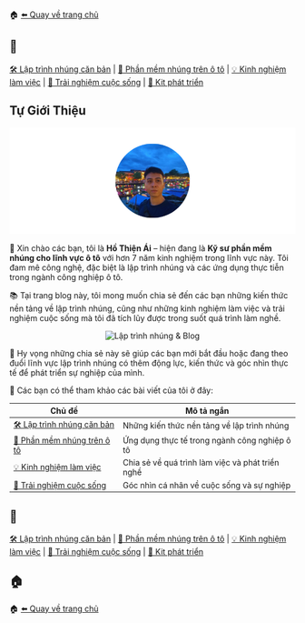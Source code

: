 <!-- Add favicon -->
<link rel="icon" type="image/x-icon" href="/favicon.ico">

🏠 [⬅️ Quay về trang chủ](/)

## 🔖
[🛠️ Lập trình nhúng căn bản](/embedded/) | [🚗 Phần mềm nhúng trên ô tô](/automotive/) | [💡 Kinh nghiệm làm việc](/blog/) | [🌱 Trải nghiệm cuộc sống](/blog/) | [🔌 Kit phát triển](/kits/)

## Tự Giới Thiệu
<p align="center">
  <img src="/assets/HoThienAi.png" alt="Ảnh đại diện của tôi" style="width: 100vw" />
</p>

👋 Xin chào các bạn, tôi là **Hồ Thiện Ái** – hiện đang là **Kỹ sư phần mềm nhúng cho lĩnh vực ô tô** với hơn 7 năm kinh nghiệm trong lĩnh vực này. Tôi đam mê công nghệ, đặc biệt là lập trình nhúng và các ứng dụng thực tiễn trong ngành công nghiệp ô tô.

📚 Tại trang blog này, tôi mong muốn chia sẻ đến các bạn những kiến thức nền tảng về lập trình nhúng, cũng như những kinh nghiệm làm việc và trải nghiệm cuộc sống mà tôi đã tích lũy được trong suốt quá trình làm nghề.


<p align="center">
  <img src="/assets/EmbeddedAndBlog.png" alt="Lập trình nhúng & Blog" style="width: 100vw" />
</p>

🚀 Hy vọng những chia sẻ này sẽ giúp các bạn mới bắt đầu hoặc đang theo đuổi lĩnh vực lập trình nhúng có thêm động lực, kiến thức và góc nhìn thực tế để phát triển sự nghiệp của mình.

📝 Các bạn có thể tham khảo các bài viết của tôi ở đây:

| Chủ đề                                   | Mô tả ngắn                                         |
|-------------------------------------------|----------------------------------------------------|
| [🛠️ Lập trình nhúng căn bản](/embedded/)           | Những kiến thức nền tảng về lập trình nhúng         |
| [🚗 Phần mềm nhúng trên ô tô](/automotive/)          | Ứng dụng thực tế trong ngành công nghiệp ô tô      |
| [💡 Kinh nghiệm làm việc](/blog/)              | Chia sẻ về quá trình làm việc và phát triển nghề   |
| [🌱 Trải nghiệm cuộc sống](/blog/)             | Góc nhìn cá nhân về cuộc sống và sự nghiệp         |

## 🔖
[🛠️ Lập trình nhúng căn bản](/embedded/) | [🚗 Phần mềm nhúng trên ô tô](/automotive/) | [💡 Kinh nghiệm làm việc](/blog/) | [🌱 Trải nghiệm cuộc sống](/blog/) | [🔌 Kit phát triển](/kits/)

## 🏠
🏠 [⬅️ Quay về trang chủ](/)